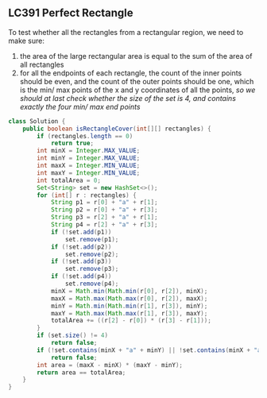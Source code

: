 ## LC391 Perfect Rectangle
To test whether all the rectangles from a rectangular region, we need to make sure:  
1. the area of the large rectangular area is equal to the sum of the area of all rectangles  
2. for all the endpoints of each rectangle, the count of the inner points should be even, and the count of the outer points should be one, which is the min/ max points of the x and y coordinates of all the points, *so we should at last check whether the size of the set is 4, and contains exactly the four min/ max end points*
```java
class Solution {
    public boolean isRectangleCover(int[][] rectangles) {
        if (rectangles.length == 0)
            return true;
        int minX = Integer.MAX_VALUE;
        int minY = Integer.MAX_VALUE;
        int maxX = Integer.MIN_VALUE;
        int maxY = Integer.MIN_VALUE;
        int totalArea = 0;
        Set<String> set = new HashSet<>();
        for (int[] r : rectangles) {
            String p1 = r[0] + "a" + r[1];
            String p2 = r[0] + "a" + r[3];
            String p3 = r[2] + "a" + r[1];
            String p4 = r[2] + "a" + r[3];
            if (!set.add(p1))
                set.remove(p1);
            if (!set.add(p2))
                set.remove(p2);
            if (!set.add(p3))
                set.remove(p3);
            if (!set.add(p4))
                set.remove(p4);
            minX = Math.min(Math.min(r[0], r[2]), minX);
            maxX = Math.max(Math.max(r[0], r[2]), maxX);
            minY = Math.min(Math.min(r[1], r[3]), minY);
            maxY = Math.max(Math.max(r[1], r[3]), maxY);
            totalArea += ((r[2] - r[0]) * (r[3] - r[1]));
        }
        if (set.size() != 4)
            return false;
        if (!set.contains(minX + "a" + minY) || !set.contains(minX + "a" + maxY) || !set.contains(maxX + "a" + minY) || !set.contains(maxX + "a" + maxY))
            return false;
        int area = (maxX - minX) * (maxY - minY);
        return area == totalArea;
    }
}
```
